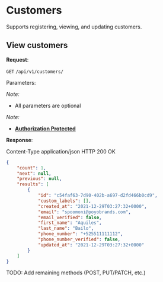 # Customers
Supports registering, viewing, and updating customers.

## View customers

**Request**:

`GET` `/api/v1/customers/`

Parameters:

*Note:*

- All parameters are optional

*Note:*

- **[Authorization Protected](authentication.md)**

**Response**:

Content-Type application/json
HTTP 200 OK

```json
{
    "count": 1,
    "next": null,
    "previous": null,
    "results": [
        {
            "id": "c54faf63-7d90-402b-a697-d2fd466b0cd9",
            "custom_labels": [],
            "created_at": "2021-12-29T03:27:32+0000",
            "email": "spoomoni@poyobrands.com",
            "email_verified": false,
            "first_name": "Aquiles",
            "last_name": "Bailo",
            "phone_number": "+525511111112",
            "phone_number_verified": false,
            "updated_at": "2021-12-29T03:27:32+0000"
        }
    ]
}
```

TODO: Add remaining methods (POST, PUT/PATCH, etc.)

